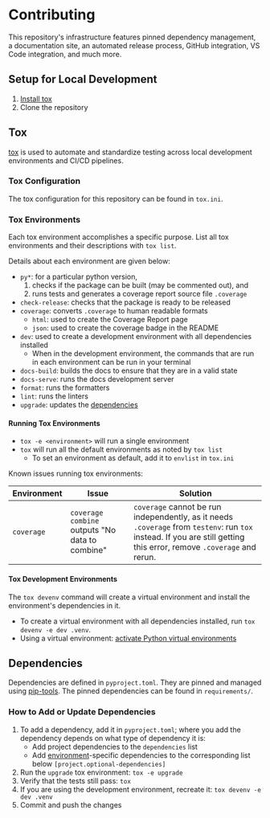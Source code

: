 # Contributing

This repository's infrastructure features pinned dependency management,
a documentation site, an automated release process, GitHub integration, VS Code integration,
and much more.

## Setup for Local Development

1. [Install tox](https://tox.wiki/en/latest/installation.html)
2. Clone the repository

## Tox

[tox](https://tox.wiki/en/latest/index.html) is used to automate and standardize testing
across local development environments and CI/CD pipelines.

### Tox Configuration

The tox configuration for this repository can be found in `tox.ini`.

### Tox Environments

Each tox environment accomplishes a specific purpose.
List all tox environments and their descriptions with `tox list`.

Details about each environment are given below:

- `py*`: for a particular python version,
    1. checks if the package can be built (may be commented out), and
    2. runs tests and generates a coverage report source file `.coverage`
- `check-release`: checks that the package is ready to be released
- `coverage`: converts `.coverage` to human readable formats
    - `html`: used to create the Coverage Report page
    - `json`: used to create the coverage badge in the README
- `dev`: used to create a development environment with all dependencies installed
    - When in the development environment, the commands that are run in each environment
      can be run in your terminal
- `docs-build`: builds the docs to ensure that they are in a valid state
- `docs-serve`: runs the docs development server
- `format`: runs the formatters
- `lint`: runs the linters
- `upgrade`: updates the [dependencies](#dependencies)

#### Running Tox Environments

- `tox -e <environment>` will run a single environment
- `tox` will run all the default environments as noted by `tox list`
    - To set an environment as default, add it to `envlist` in `tox.ini`

Known issues running tox environments:

| Environment | Issue                                           | Solution                                                                                                                                                              |
| ----------- | ----------------------------------------------- | --------------------------------------------------------------------------------------------------------------------------------------------------------------------- |
| `coverage`  | `coverage combine` outputs "No data to combine" | `coverage` cannot be run independently, as it needs `.coverage` from `testenv`: run `tox` instead. If you are still getting this error, remove `.coverage` and rerun. |

#### Tox Development Environments

The `tox devenv` command will create a virtual environment and install the environment's
dependencies in it.

- To create a virtual environment with all dependencies installed,
  run `tox devenv -e dev .venv`.
- Using a virtual environment: [activate Python virtual environments](https://realpython.com/python-virtual-environments-a-primer/#activate-it)

## Dependencies

Dependencies are defined in `pyproject.toml`.
They are pinned and managed using [pip-tools](https://pip-tools.readthedocs.io/en/latest/).
The pinned dependencies can be found in `requirements/`.

### How to Add or Update Dependencies

1. To add a dependency, add it in `pyproject.toml`;
   where you add the dependency depends on what type of dependency it is:
    - Add project dependencies to the `dependencies` list
    - Add [environment](#tox-environments)-specific dependencies to the corresponding list
      below `[project.optional-dependencies]`
2. Run the `upgrade` tox environment: `tox -e upgrade`
3. Verify that the tests still pass: `tox`
4. If you are using the development environment, recreate it: `tox devenv -e dev .venv`
5. Commit and push the changes
